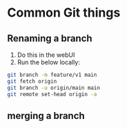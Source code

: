 # Common Git things

## Renaming a branch

1. Do this in the webUI
2. Run the below locally:

```.sh
git branch -m feature/v1 main
git fetch origin
git branch -u origin/main main
git remote set-head origin -a
```

## merging a branch